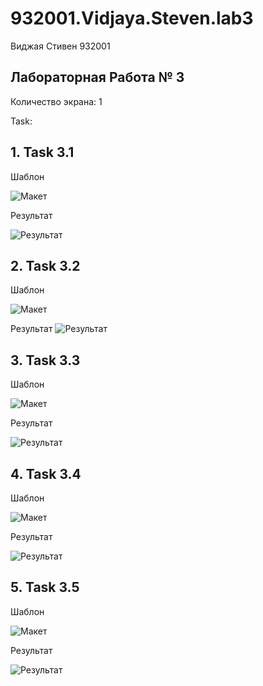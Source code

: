 # 932001.Vidjaya.Steven.lab3

Виджая Стивен 932001

## Лабораторная Работа № 3
Количество экрана: 1

Task:
## 1. Task 3.1
   
   Шаблон
   
   ![Макет](https://github.com/Steven2110/932001.Vidjaya.Steven.Weblab/blob/lab3/Lab3/screenshots/Task3.1.png)

   Результат
   
   ![Результат](https://github.com/Steven2110/932001.Vidjaya.Steven.Weblab/blob/lab3/Lab3/screenshots/Result3.1.png)

## 2. Task 3.2
   
   Шаблон
   
   ![Макет](https://github.com/Steven2110/932001.Vidjaya.Steven.Weblab/blob/lab3/Lab3/screenshots/Task3.2.png)

   Результат
   ![Результат](https://github.com/Steven2110/932001.Vidjaya.Steven.Weblab/blob/lab3/Lab3/screenshots/Result3.2.png)

## 3. Task 3.3
   
   Шаблон
   
   ![Макет](https://github.com/Steven2110/932001.Vidjaya.Steven.Weblab/blob/lab3/Lab3/screenshots/Task3.3.png)

   Результат
   
   ![Результат](https://github.com/Steven2110/932001.Vidjaya.Steven.Weblab/blob/lab3/Lab3/screenshots/Result3.3.png)

## 4. Task 3.4
   
   Шаблон
   
   ![Макет](https://github.com/Steven2110/932001.Vidjaya.Steven.Weblab/blob/lab3/Lab3/screenshots/Task3.4.png)

   Результат
   
   ![Результат](https://github.com/Steven2110/932001.Vidjaya.Steven.Weblab/blob/lab3/Lab3/screenshots/Result3.4.png)

## 5. Task 3.5
   
   Шаблон
   
   ![Макет](https://github.com/Steven2110/932001.Vidjaya.Steven.Weblab/blob/lab3/Lab3/screenshots/Task3.5.png)

   Результат
   
   ![Результат](https://github.com/Steven2110/932001.Vidjaya.Steven.Weblab/blob/lab3/Lab3/screenshots/Result3.5.png)
